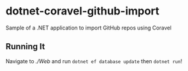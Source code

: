 # dotnet-coravel-github-import
Sample of a .NET application to import GitHub repos using Coravel

## Running It

Navigate to _./Web_ and run `dotnet ef database update` then `dotnet run`!
